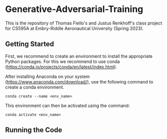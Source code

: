 # Generative-Adversarial-Training

This is the repository of Thomas Fiello's and Justus Renkhoff's class project for CS595A at Embry-Riddle Aeronautical University (Spring 2023).

## Getting Started

First, we recommend to create an environment to install the appropriate Python packages. For this we recommend to use conda (https://conda.io/projects/conda/en/latest/index.html). 

After installing Anaconda on your system (https://www.anaconda.com/download/), use the following command to create a conda environment. 

```console
conda create --name <env_name>
``` 

This environment can then be activated using the command:

```console
conda activate <env_name>
``` 



## Running the Code
